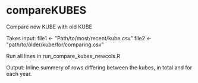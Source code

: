 # compareKUBES
Compare new KUBE with old KUBE

Takes input:
file1 <- "Path/to/most/recent/kube.csv"
file2 <- "path/to/older/kube/for/comparing.csv"

Run all lines in 
run_compare_kubes_newcols.R

Output: 
Inline summery of rows differing between the kubes,
in total and for each year. 
